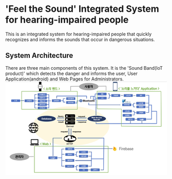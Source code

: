# 'Feel the Sound' Integrated System for hearing-impaired people
This is an integrated system for hearing-impaired people that quickly recognizes and informs the sounds that occur in dangerous situations.

## System Architecture
There are three main components of this system. It is the 'Sound Band(IoT product)' which detects the danger and informs the user, User Application(android) and Web Pages for Administrators.   
![img](./Images/SystemArchitecture.png)
